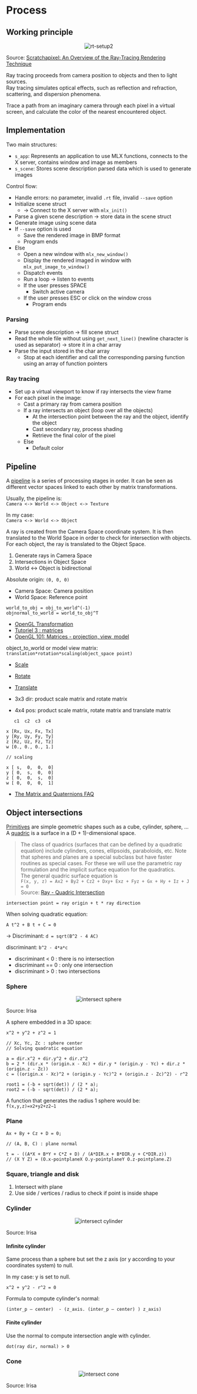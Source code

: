# Process

## Working principle

<p align="center">
  <img src="assets/rt-setup2.png" alt="rt-setup2" />
</p>

Source: [Scratchapixel: An Overview of the Ray-Tracing Rendering Technique](https://www.scratchapixel.com/lessons/3d-basic-rendering/ray-tracing-overview)

Ray tracing proceeds from camera position to objects and then to light sources.  
Ray tracing simulates optical effects, such as reflection and refraction, scattering, and dispersion phenomena.

Trace a path from an imaginary camera through each pixel in a virtual screen, and calculate the color of the nearest encountered object.

## Implementation

Two main structures:

- `s_app`: Represents an application to use MLX functions, connects to the X server, contains window and image as members
- `s_scene`: Stores scene description parsed data which is used to generate images

Control flow:

- Handle errors: no parameter, invalid `.rt` file, invalid `--save` option
- Initialize scene struct
  - -> Connect to the X server with `mlx_init()`
- Parse a given scene description -> store data in the scene struct
- Generate image using scene data
- If `--save` option is used
  - Save the rendered image in BMP format
  - Program ends
- Else
  - Open a new window with `mlx_new_window()`
  - Display the rendered imaged in window with `mlx_put_image_to_window()`
  - Dispatch events
  - Run a loop -> listen to events
  - If the user presses SPACE
    - Switch active camera
  - If the user presses ESC or click on the window cross
    - Program ends

### Parsing

- Parse scene description -> fill scene struct
- Read the whole file without using `get_next_line()` (newline character is used as separator) -> store it in a char array
- Parse the input stored in the char array
  - Stop at each identifier and call the corresponding parsing function using an array of function pointers

### Ray tracing

- Set up a virtual viewport to know if ray intersects the view frame
- For each pixel in the image:
  - Cast a primary ray from camera position
  - If a ray intersects an object (loop over all the objects)
    - At the intersection point between the ray and the object, identify the object
    - Cast secondary ray, process shading
    - Retrieve the final color of the pixel
  - Else
    - Default color

## Pipeline

A [pipeline](https://en.wikipedia.org/wiki/Graphics_pipeline) is a series of processing stages in order. It can be seen as different vector spaces linked to each other by matrix transformations.

Usually, the pipeline is:  
`Camera <-> World <-> Object <-> Texture`

In my case:  
`Camera <-> World <-> Object`

A ray is created from the Camera Space coordinate system. It is then translated to the World Space in order to check for intersection with objects. For each object, the ray is translated to the Object Space.

1. Generate rays in Camera Space
2. Intersections in Object Space
3. World <-> Object is bidirectional

Absolute origin: `(0, 0, 0)`
- Camera Space: Camera position
- World Space: Reference point

```
world_to_obj = obj_to_world^(-1)
objnormal_to_world = world_to_obj^T
```

- [OpenGL Transformation](http://www.songho.ca/opengl/gl_transform.html)
- [Tutoriel 3 : matrices](http://www.opengl-tutorial.org/beginners-tutorials/tutorial-3-matrices/)
- [OpenGL 101: Matrices - projection, view, model](https://solarianprogrammer.com/2013/05/22/opengl-101-matrices-projection-view-model/)

object_to_world or model view matrix:  
`translation*rotation*scaling(object_space point)`

- [Scale](https://www.khronos.org/registry/OpenGL-Refpages/gl2.1/xhtml/glScale.xml)
- [Rotate](https://www.khronos.org/registry/OpenGL-Refpages/gl2.1/xhtml/glRotate.xml)
- [Translate](https://www.khronos.org/registry/OpenGL-Refpages/gl2.1/xhtml/glTranslate.xml)

- 3x3 dir: product scale matrix and rotate matrix
- 4x4 pos: product scale matrix, rotate matrix and translate matrix

```
   c1  c2  c3  c4

x [Rx, Ux, Fx, Tx]
y [Ry, Uy, Fy, Ty]
z [Rz, Uz, Fz, Tz]
w [0., 0., 0., 1.]

// scaling

x [ s,  0,  0,  0]
y [ 0,  s,  0,  0]
z [ 0,  0,  s,  0]
w [ 0,  0,  0,  1]
```

- [The Matrix and Quaternions FAQ](http://www.opengl-tutorial.org/assets/faq_quaternions/index.html)

## Object intersections

[Primitives](https://en.wikipedia.org/wiki/Geometric_primitive) are simple geometric shapes such as a cube, cylinder, sphere, ...  
A [quadric](https://en.wikipedia.org/wiki/Quadric) is a surface in a (D + 1)-dimensional space.

> The class of quadrics (surfaces that can be defined by a quadratic equation) include cylinders, cones, ellipsoids, paraboloids, etc. Note that spheres and planes are a special subclass but have faster routines as special cases. For these we will use the parametric ray formulation and the implicit surface equation for the quadratics.  
The general quadric surface equation is  
`F(x, y, z) = Ax2 + By2 + Cz2 + Dxy+ Exz + Fyz + Gx + Hy + Iz + J = 0`  
Source: [Ray - Quadric Intersection](http://skuld.bmsc.washington.edu/people/merritt/graphics/quadrics.html)

```
intersection point = ray origin + t * ray direction
```

When solving quadratic equation:

`A t^2 + B t + C = 0`

-> Discriminant: `d = sqrt(B^2 - 4 AC)`

discriminant: `b^2 - 4*a*c`

- discriminant < 0 : there is no intersection
- discriminant == 0 : only one intersection
- discriminant > 0 : two intersections

### Sphere

<p align="center">
  <img src="assets/inter_sphere.png" alt="intersect sphere" />
</p>

Source: Irisa

A sphere embedded in a 3D space:

```
x^2 + y^2 + z^2 = 1

// Xc, Yc, Zc : sphere center
// Solving quadratic equation

a = dir.x^2 + dir.y^2 + dir.z^2
b = 2 * (dir.x * (origin.x - Xc) + dir.y * (origin.y - Yc) + dir.z * (origin.z - Zc))
c = ((origin.x - Xc)^2 + (origin.y - Yc)^2 + (origin.z - Zc)^2) - r^2

root1 = (-b + sqrt(det)) / (2 * a);
root2 = (-b - sqrt(det)) / (2 * a);
```

A function that generates the radius 1 sphere would be: `f(x,y,z)=x2+y2+z2−1`

### Plane

```
Ax + By + Cz + D = 0; 

// (A, B, C) : plane normal

t = - ((A*X + B*Y + C*Z + D) / (A*DIR.x + B*DIR.y + C*DIR.z))
// (X Y Z) = (O.x-pointplaneX O.y-pointplaneY O.z-pointplane.Z)
```

### Square, triangle and disk

1. Intersect with plane
2. Use side / vertices / radius to check if point is inside shape

### Cylinder

<p align="center">
  <img src="assets/inter_cylinder.png" alt="intersect cylinder" />
</p>

Source: Irisa

#### Infinite cylinder

Same process than a sphere but set the z axis (or y according to your coordinates system) to null.

In my case: y is set to null.

```
x^2 + y^2 - r^2 = 0
```

Formula to compute cylinder's normal:

```
(inter_p – center)  - (z_axis. (inter_p – center) ) z_axis)
```

#### Finite cylinder

Use the normal to compute intersection angle with cylinder.

```
dot(ray dir, normal) > 0
```

### Cone

<p align="center">
  <img src="assets/inter_cone.png" alt="intersect cone" />
</p>

Source: Irisa
